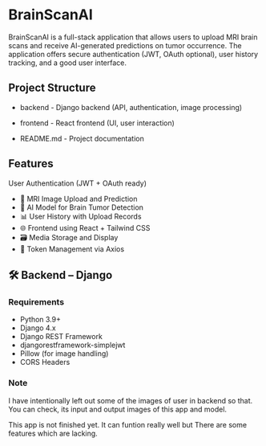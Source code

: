 
# BrainScanAI

BrainScanAI is a full-stack application that allows users to upload MRI brain scans and receive AI-generated predictions on tumor occurrence.  The application offers secure authentication (JWT, OAuth optional), user history tracking, and a good user interface.





##  Project Structure

- backend - Django backend (API, authentication, image processing)

- frontend - React frontend (UI, user interaction)

-  README.md - Project documentation
 
## Features

 User Authentication (JWT + OAuth ready)
- 📸 MRI Image Upload and Prediction
- 🧠 AI Model for Brain Tumor Detection
- 📊 User History with Upload Records
- 🌐 Frontend using React + Tailwind CSS
- 🗃️ Media Storage and Display
- 🔁 Token Management via Axios

## 🛠️ Backend – Django

###  Requirements

- Python 3.9+
- Django 4.x
- Django REST Framework
- djangorestframework-simplejwt
- Pillow (for image handling)
- CORS Headers

### Note
I have intentionally left out some of the images of user in backend so that. You can check, its input and output images of this app and model.

This app is not finished yet. It can funtion really well but There are some features which are lacking.